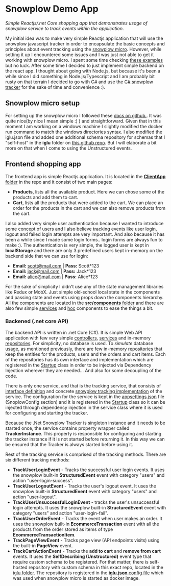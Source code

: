 # Snowplow Demo App

_Simple Reactjs/.net Core shopping app that demonstrates usage of snowplow service to track events within the application_.

My initial idea was to make very simple Reactjs application that will use the snowplow javascript tracker in order to encapsulate the basic concepts and principles about event tracking using the [snowplow micro](https://github.com/snowplow-incubator/snowplow-micro/). However, while setting it up I encountered some issues and I was just not able to get it working with snowplow micro.  I spent some time checking [these examples](https://github.com/snowplow-incubator/snowplow-micro-examples) but no luck.  After some time I decided to just implement simple backend on the react app. I thought about going with Node.js, but because it's been a while since I did something in Node.js/Typescript and I am probably bit rusty on that terrain I decided to go with C# and use the [C# snowplow tracker](https://docs.snowplowanalytics.com/docs/collecting-data/collecting-from-own-applications/net-tracker/) for the sake of time and convenience :).  


## Snowplow micro setup

For setting up the snowplow micro I followed these [docs on github.](https://github.com/snowplow-incubator/snowplow-micro/). It was quite nice(by nice I mean simple :) ) and straightforward. Given that in this moment I am working on a windows machine I slightly modified the docker run command to match the windows directories syntax. I also modified the iglu.json file and added one additional schema repository for schemas that I "self-host" in the **iglu** folder on [this github repo](https://github.com/DNakevski/SnowPlowDemo/tree/master/iglu). But I will elaborate a bit more on that when I come to using the Unstructured events.

## Frontend shopping app

The frontend app is simple Reactjs application. It is located in the [**ClientApp** folder](https://github.com/DNakevski/SnowPlowDemo/tree/master/SnowplowShoppingApp/ClientApp) in the repo and it consist of two main pages:
- **Products**, lists all the available product. Here we can chose some of the products and add them to cart.
- **Cart**, lists all the products that were added to the cart. We can place an order for the products in the cart and we can also remove products from the cart.

I also added very simple user authentication because I wanted to introduce some concept of users and I also believe tracking events like user login, logout and failed login attempts are very important. And also because it has been a while since I made some login forms..  login forms are always fun to make :).
The authentication is very simple, the logged  user is kept in **localStorage** and there are only 3 predefined users kept in-memory on the backend side that we can use for login:
- **Email:** scott@mail.com | **Pass:** Scott*123
-  **Email:** jack@mail.com | **Pass:** Jack*123
-  **Email:** alice@mail.com | **Pass:** Alice*123

For the sake of simplicity I didn't use any of the state management libraries like Redux or MobX. Just simple old-school local state in the components and passing state and events using props down the components hierarchy.
All the components are located in the [**src/components** folder](https://github.com/DNakevski/SnowPlowDemo/tree/master/SnowplowShoppingApp/ClientApp/src/components) and there are also few simple [services](https://github.com/DNakevski/SnowPlowDemo/tree/master/SnowplowShoppingApp/ClientApp/src/services) and [hoc](https://github.com/DNakevski/SnowPlowDemo/tree/master/SnowplowShoppingApp/ClientApp/src/hoc) components to ease the things a bit.

### Backened (.net core API)
The backend API is written in .net Core (C#). It is simple Web API application with few very simple [controllers](https://github.com/DNakevski/SnowPlowDemo/tree/master/SnowplowShoppingApp/Controllers), [services](https://github.com/DNakevski/SnowPlowDemo/tree/master/SnowplowShoppingApp/Services) and in-memory [repositories](https://github.com/DNakevski/SnowPlowDemo/tree/master/SnowplowShoppingApp/Repositories).
For simplicity, no database is used. To _simulate_ database usage, as mentioned previously, there are few in-memory [repositories](https://github.com/DNakevski/SnowPlowDemo/tree/master/SnowplowShoppingApp/Repositories) that keep the entities for the products, users and the orders and cart items. Each of the repositories has its own interface and implementation which are registered in the [Startup](https://github.com/DNakevski/SnowPlowDemo/blob/master/SnowplowShoppingApp/Startup.cs) class in order to be injected via Dependency Injection wherever they are needed...  And also for some decoupling of the code.

There is only one service, and that is the tracking service, that consists of [interface definition](https://github.com/DNakevski/SnowPlowDemo/blob/master/SnowplowShoppingApp/Services/ITrackingService.cs) and concrete [snowplow tracking implementation](https://github.com/DNakevski/SnowPlowDemo/blob/master/SnowplowShoppingApp/Services/SnowplowTrackingService.cs) of the service.
The configuration for the service is kept in the [appsettings.json](https://github.com/DNakevski/SnowPlowDemo/blob/master/SnowplowShoppingApp/appsettings.json) file (SnoplowConfig section) and it is registered in the [Startup](https://github.com/DNakevski/SnowPlowDemo/blob/master/SnowplowShoppingApp/Startup.cs) class so it can be injected through dependency injection in the service class where it is used for configuring and starting the tracker.

Because the .Net Snowplow Tracker is singleton instance and it needs to be started once, the service contains property wrapper called **TrackerInstance**. This property is responsible for configuring and starting the tracker instance if it is not started before returning it. In this way we can be ensured that the Tracker is always started before using it.

Rest of the tracking service is comprised of the tracking methods. There are six different tracking methods:
- **TrackUserLoginEvent** - Tracks the successful user login events. It uses the snowplow built-in **StructuredEvent** event with category "users" and action "user-login-success".
- **TrackUserLogoutEvent** - Tracks the user's logout event. It uses the snowplow built-in **StructuredEvent** event with category "users" and action "user-logout".
- **TrackUserUnsuccessfulLoginEvent** - tracks the user's unsuccessful login attempts. It uses the snowplow built-in **StructuredEvent** event with category "users" and action "user-login-fail".
- **TrackUserOrderEvent** - Tracks the event when user makes an order. It uses the snowplow built-in **EcommerceTransaction** event with all the products from the order stored as items of type **EcommerceTransactionItem**.
- **TrackPageViewEvent** - Tracks page view (API endpoints visits) using the built-in **PageView** event.
- **TrackCartActionEvent** - Tracks the **add to cart** and **remove from cart** events. It uses the **SelfDescribing  (Unstructured)** event type that require custom schema to be registered. For that matter, there is self-hosted repository with custom schema in this exact repo, located in the [iglu folder](https://github.com/DNakevski/SnowPlowDemo/tree/master/iglu). The repository is registered in the [**iglu.json** config file](https://github.com/DNakevski/SnowPlowDemo/blob/master/microconfig/iglu.json) which was used when snowplow micro is started as docker image. 